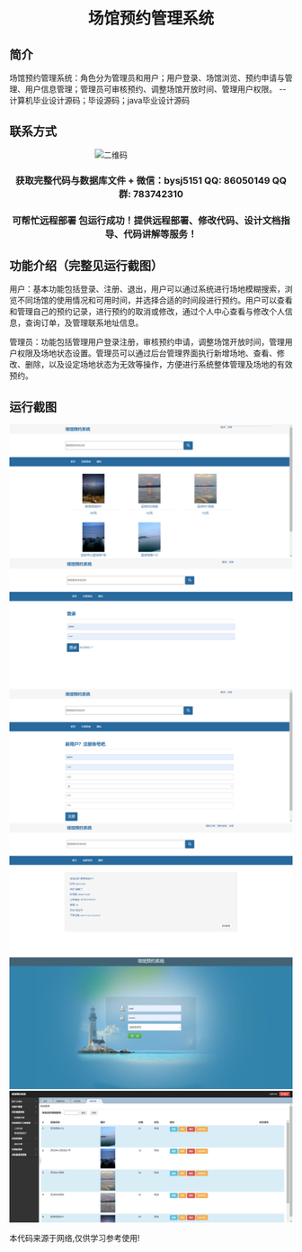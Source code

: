 <p><h1 align="center">场馆预约管理系统</h1></p>

## 简介
场馆预约管理系统：角色分为管理员和用户；用户登录、场馆浏览、预约申请与管理、用户信息管理；管理员可审核预约、调整场馆开放时间、管理用户权限。    --计算机毕业设计源码；毕设源码；java毕业设计源码


## 联系方式
<img src="https://bs-1329754181.cos.ap-shanghai.myqcloud.com/wx.jpg" alt="二维码" style="display: block; margin: 0 auto;" width="200px">
<p><h3 align="center">获取完整代码与数据库文件 + 微信：bysj5151 QQ: 86050149 QQ群: 783742310</h3></p>
<p><h3 align="center">可帮忙远程部署 包运行成功！提供远程部署、修改代码、设计文档指导、代码讲解等服务！</h3></p>

## 功能介绍（完整见运行截图）
用户：基本功能包括登录、注册、退出，用户可以通过系统进行场地模糊搜索，浏览不同场馆的使用情况和可用时间，并选择合适的时间段进行预约。用户可以查看和管理自己的预约记录，进行预约的取消或修改，通过个人中心查看与修改个人信息，查询订单，及管理联系地址信息。

管理员：功能包括管理用户登录注册，审核预约申请，调整场馆开放时间，管理用户权限及场地状态设置。管理员可以通过后台管理界面执行新增场地、查看、修改、删除，以及设定场地状态为无效等操作，方便进行系统整体管理及场地的有效预约。


## 运行截图
![](imgs/588112-20230706103208172-639297197.png)
![](imgs/588112-20230706103213319-880635198.png)
![](imgs/588112-20230706103219736-1615394997.png)
![](imgs/588112-20230706103223903-645879997.png)
![](imgs/588112-20230706103227593-584442379.png)
![](imgs/588112-20230706103232056-1323700055.png)

<p>本代码来源于网络,仅供学习参考使用!</p>
